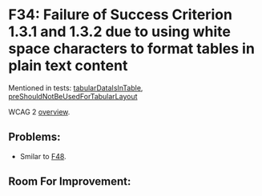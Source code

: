 
# F34: Failure of Success Criterion 1.3.1 and 1.3.2 due to using white space characters to format tables in plain text content

Mentioned in tests: [tabularDataIsInTable](https://github.com/quailjs/quail/blob/2.2.15/src/js/custom/tabularDataIsInTable.js), [preShouldNotBeUsedForTabularLayout](https://github.com/quailjs/quail/blob/2.2.15/src/js/custom/preShouldNotBeUsedForTabularLayout.js)

WCAG 2 [overview](http://www.w3.org/TR/2015/NOTE-WCAG20-TECHS-20150226/F34).

## Problems:

* Smilar to [F48](F48.md).

## Room For Improvement:
